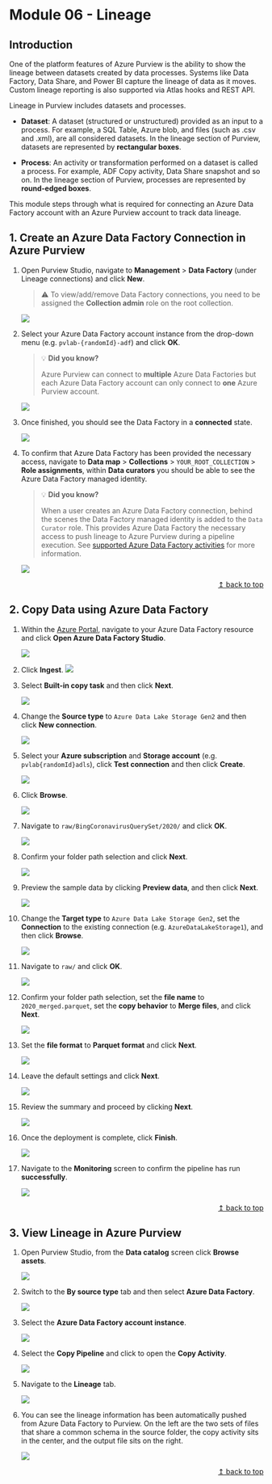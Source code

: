 # Module 06 - Lineage

## Introduction

One of the platform features of Azure Purview is the ability to show the lineage between datasets created by data processes. Systems like Data Factory, Data Share, and Power BI capture the lineage of data as it moves. Custom lineage reporting is also supported via Atlas hooks and REST API.

Lineage in Purview includes datasets and processes.

* **Dataset**: A dataset (structured or unstructured) provided as an input to a process. For example, a SQL Table, Azure blob, and files (such as .csv and .xml), are all considered datasets. In the lineage section of Purview, datasets are represented by **rectangular boxes**.

* **Process**: An activity or transformation performed on a dataset is called a process. For example, ADF Copy activity, Data Share snapshot and so on. In the lineage section of Purview, processes are represented by **round-edged boxes**.

This module steps through what is required for connecting an Azure Data Factory account with an Azure Purview account to track data lineage.

## 1. Create an Azure Data Factory Connection in Azure Purview

1. Open Purview Studio, navigate to **Management** > **Data Factory** (under Lineage connections) and click **New**.

    > :warning: To view/add/remove Data Factory connections, you need to be assigned the **Collection admin** role on the root collection.

    ![](./images/module06/06.06-purview-management.png)

2. Select your Azure Data Factory account instance from the drop-down menu (e.g. `pvlab-{randomId}-adf`) and click **OK**.

    > :bulb: **Did you know?**
    >
    > Azure Purview can connect to **multiple** Azure Data Factories but each Azure Data Factory account can only connect to **one** Azure Purview account.

    ![](./images/module06/06.07-purview-adf.png)

3. Once finished, you should see the Data Factory in a **connected** state.

    ![](./images/module06/06.08-adf-connected.png)

4. To confirm that Azure Data Factory has been provided the necessary access, navigate to **Data map** > **Collections** > `YOUR_ROOT_COLLECTION` > **Role assignments**, within **Data curators** you should be able to see the Azure Data Factory managed identity.

    > :bulb: **Did you know?**
    >
    > When a user creates an Azure Data Factory connection, behind the scenes the Data Factory managed identity is added to the `Data Curator` role. This provides Azure Data Factory the necessary access to push lineage to Azure Purview during a pipeline execution. See [supported Azure Data Factory activities](https://docs.microsoft.com/en-us/azure/purview/how-to-link-azure-data-factory#supported-azure-data-factory-activities) for more information.

    ![](./images/module06/06.35-adf-identity.png)

<div align="right"><a href="#module-06---lineage">↥ back to top</a></div>

## 2. Copy Data using Azure Data Factory

1. Within the [Azure Portal](https://portal.azure.com), navigate to your Azure Data Factory resource and click **Open Azure Data Factory Studio**.

    ![](./images/module06/06.09-adf-author.png)

2. Click **Ingest**.
    ![](./images/module06/06.10-adf-copywizard.png)

3. Select **Built-in copy task** and then click **Next**.

    ![](./images/module06/06.11-adf-pipelinename.png)

4. Change the **Source type** to `Azure Data Lake Storage Gen2` and then click **New connection**.
   
    ![](./images/module06/06.12-adf-sourceconn.png)

5. Select your **Azure subscription** and **Storage account** (e.g. `pvlab{randomId}adls`), click **Test connection** and then click **Create**.

    ![](./images/module06/06.14-adf-linkedservice.png)

8. Click **Browse**.

    ![](./images/module06/06.16-adf-browse.png)

9. Navigate to `raw/BingCoronavirusQuerySet/2020/` and click **OK**.
   
    ![](./images/module06/06.17-adf-choose.png)

10. Confirm your folder path selection and click **Next**.

    ![](./images/module06/06.18-adf-input.png)

11. Preview the sample data by clicking **Preview data**, and then click **Next**.
    
    ![](./images/module06/06.19-adf-preview.png)

13. Change the **Target type** to `Azure Data Lake Storage Gen2`, set the **Connection** to the existing connection (e.g. `AzureDataLakeStorage1`), and then click **Browse**.

    ![](./images/module06/06.21-adf-browseoutput.png)

14. Navigate to `raw/` and click **OK**.

    ![](./images/module06/06.22-adf-chooseoutput.png)

15. Confirm your folder path selection, set the **file name** to `2020_merged.parquet`, set the **copy behavior** to **Merge files**, and click **Next**.

    ![](./images/module06/06.23-adf-merge.png)

16. Set the **file format** to **Parquet format** and click **Next**.

    ![](./images/module06/06.24-adf-format.png)

17. Leave the default settings and click **Next**.

    ![](./images/module06/06.25-adf-settings.png)

18. Review the summary and proceed by clicking **Next**.

    ![](./images/module06/06.26-adf-summary.png)

19. Once the deployment is complete, click **Finish**.

    ![](./images/module06/06.27-adf-finish.png)

20. Navigate to the **Monitoring** screen to confirm the pipeline has run **successfully**.

    ![](./images/module06/06.28-adf-monitor.png)

<div align="right"><a href="#module-06---lineage">↥ back to top</a></div>

## 3. View Lineage in Azure Purview

1. Open Purview Studio, from the **Data catalog** screen click **Browse assets**.

    ![](./images/module06/06.29-purview-browse.png)

2. Switch to the **By source type** tab and then select **Azure Data Factory**.

    ![](./images/module06/06.30-browse-adf.png)

3. Select the **Azure Data Factory account instance**.

    ![](./images/module06/06.31-browse-instance.png)

4. Select the **Copy Pipeline** and click to open the **Copy Activity**.
   
    ![](./images/module06/06.32-browse-pipeline.png)

5. Navigate to the **Lineage** tab.

    ![](./images/module06/06.33-browse-asset.png)

6. You can see the lineage information has been automatically pushed from Azure Data Factory to Purview. On the left are the two sets of files that share a common schema in the source folder, the copy activity sits in the center, and the output file sits on the right.

    ![](./images/module06/06.34-browse-lineage.png)

<div align="right"><a href="#module-06---lineage">↥ back to top</a></div>
